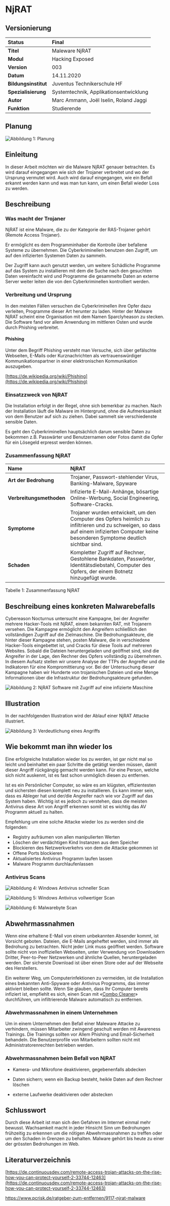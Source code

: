 # NjRAT

## Versionierung

| **Status** | Final |
| :--- | :--- |
| **Titel** | Maleware NjRAT |
| **Modul** | Hacking Exposed |
| **Version** | 003 |
| **Datum** | 14.11.2020 |
| **Bildungsinstitut** | Juventus Technikerschule HF |
| **Spezialisierung** | Systemtechnik, Applikationsentwicklung |
| **Autor** | Marc Ammann, Joël Iselin, Roland Jaggi |
| **Funktion** | Studierende |

## Planung

![Abbildung 1: Planung](.gitbook/assets/0%20%281%29.png)

## Einleitung

In dieser Arbeit möchten wir die Malware NjRAT genauer betrachten. Es wird darauf eingegangen wie sich der Trojaner verbreitet und wo der Ursprung vermutet wird. Auch wird darauf eingegangen, wie ein Befall erkannt werden kann und was man tun kann, um einen Befall wieder Loss zu werden.

## Beschreibung

### Was macht der Trojaner

NjRAT ist eine Malware, die zu der Kategorie der RAS-Trojaner gehört \(Remote Access Trojaner\).

Er ermöglicht es dem Programminhaber die Kontrolle über befallene Systeme zu übernehmen. Die Cyberkriminellen benutzen den Zugriff, um auf den infizierten Systemen Daten zu sammeln.

Der Zugriff kann auch genutzt werden, um weitere Schädliche Programme auf das System zu installieren mit dem die Suche nach den gesuchten Daten vereinfacht wird und Programme die gesammelte Daten an externe Server weiter leiten die von den Cyberkriminellen kontrolliert werden.

### Verbreitung und Ursprung

In den meisten Fällen versuchen die Cyberkriminellen ihre Opfer dazu verleiten, Programme dieser Art herunter zu laden. Hinter der Malware NjRAT scheint eine Organisation mit dem Namen Sparclyheason zu stecken. Die Software fand vor allem Anwendung im mittleren Osten und wurde durch Phishing verbreitet.

#### Phishing

Unter dem Begriff Phishing versteht man Versuche, sich über gefälschte Webseiten, E-Mails oder Kurznachrichten als vertrauenswürdiger Kommunikationspartner in einer elektronischen Kommunikation auszugeben.

[https://de.wikipedia.org/wiki/Phishing](https://de.wikipedia.org/wiki/Phishing)

### Einsatzzweck von NjRAT

Die Installation erfolgt in der Regel, ohne sich bemerkbar zu machen. Nach der Installation läuft die Malware im Hintergrund, ohne die Aufmerksamkeit von dem Benutzer auf sich zu ziehen. Dabei sammelt sie verschiedenste sensible Daten.

Es geht den Cyberkriminellen hauptsächlich darum sensible Daten zu bekommen z.B. Passwärter und Benutzernamen oder Fotos damit die Opfer für ein Lösegeld erpresst werden können.

### Zusammenfassung NjRAT

| **Name** | NjRAT |
| :--- | :--- |
| **Art der Bedrohung** | Trojaner, Passwort-stehlender Virus, Banking-Malware, Spyware |
| **Verbreitungsmethoden** | Infizierte E-Mail-Anhänge, bösartige Online-Werbung, Social Engineering, Software-Cracks. |
| **Symptome** | Trojaner wurden entwickelt, um den Computer des Opfers heimlich zu infiltrieren und zu schweigen, so dass auf einem infizierten Computer keine besonderen Symptome deutlich sichtbar sind. |
| **Schaden** | Kompletter Zugriff auf Rechner, Gestohlene Bankdaten, Passwörter, Identitätsdiebstahl, Computer des Opfers, der einem Botnetz hinzugefügt wurde. |

Tabelle 1: Zusammenfassung NjRAT

## Beschreibung eines konkreten Malwarebefalls

Cybereason Nocturnus untersucht eine Kampagne, bei der Angreifer mehrere Hacker-Tools mit NjRAT, einem bekannten RAT, mit Trojanern versehen. Die Kampagne ermöglicht den Angreifern schließlich den vollständigen Zugriff auf die Zielmaschine. Die Bedrohungsakteure, die hinter dieser Kampagne stehen, posten Malware, die in verschiedene Hacker-Tools eingebettet ist, und Cracks für diese Tools auf mehreren Websites. Sobald die Dateien heruntergeladen und geöffnet sind, sind die Angreifer in der Lage, den Rechner des Opfers vollständig zu übernehmen. In diesem Aufsatz stellen wir unsere Analyse der TTPs der Angreifer und die Indikatoren für eine Kompromittierung vor. Bei der Untersuchung dieser Kampagne haben wir Hunderte von trojanischen Dateien und eine Menge Informationen über die Infrastruktur der Bedrohungsakteure gefunden.

![Abbildung 2: NjRAT Software mit Zugriff auf eine infizierte Maschine](.gitbook/assets/1%20%281%29.png)

## Illustration

In der nachfolgenden Illustration wird der Ablauf einer NjRAT Attacke illustriert.

![Abbildung 3: Verdeutlichung eines Angriffs](.gitbook/assets/2%20%281%29.png)

## Wie bekommt man ihn wieder los

Eine erfolgreiche Installation wieder los zu werden, ist gar nicht mal so leicht und beinhaltet ein paar Schritte die getätigt werden müssen, damit dieser Angriff rückgängig gemacht werden kann. Für eine Person, welche sich nicht auskennt, ist es fast schon unmöglich diesen zu entfernen.

Ist es ein Persönlicher Computer, so wäre es am klügsten, effizientesten und sichersten diesen komplett neu zu installieren. Es kann immer sein, dass es Ableger hat und der/die Angreifer nach wie vor Zugriff auf das System haben. Wichtig ist es jedoch zu verstehen, dass die meisten Antivirus diese Art von Angriff erkennen somit ist es wichtig das AV Programm aktuell zu halten.

Empfehlung um eine solche Attacke wieder los zu werden sind die folgenden:

* Registry aufräumen von allen manipulierten Werten
* Löschen der verdächtigen Kind Instanzen aus dem Speicher
* Blockieren des Netzwerkverkehrs von dem die Attacke gekommen ist
* Offene Ports blockieren
* Aktualisiertes Antivirus Programm laufen lassen
* Malware Programm durchlaufenlassen

### Antivirus Scans

![Abbildung 4: Windows Antivirus schneller Scan](.gitbook/assets/3.png)

![Abbildung 5: Windows Antivirus vollwertiger Scan](.gitbook/assets/4%20%281%29.png)

![Abbildung 6: Malwarebyte Scan](.gitbook/assets/5.png)

## Abwehrmassnahmen

Wenn eine erhaltene E-Mail von einem unbekannten Absender kommt, ist Vorsicht geboten. Dateien, die E-Mails angeheftet werden, sind immer als Bedrohung zu betrachten. Nicht jeder Link muss geöffnet werden. Software sollte nicht von inoffiziellen Webseiten, unter Verwendung von Downloadern Dritter, Peer-to-Peer Netzwerken und ähnliche Quellen, heruntergeladen werden. Der sicherste Download ist über einen Store oder auf der Webseite des Herstellers.

Ein weiterer Weg, um Computerinfektionen zu vermeiden, ist die Installation eines bekannten Anti-Spyware oder Antivirus Programms, das immer aktiviert bleiben sollte. Wenn Sie glauben, dass Ihr Computer bereits infiziert ist, empfiehlt es sich, einen Scan mit «[Combo Cleaner](https://www.pcrisk.de/download-combo-cleaner)» durchführen, um infiltrierende Malware automatisch zu entfernen.

### Abwehrmassnahmen in einem Unternehmen

Um in einem Unternehmen den Befall einer Maleware Attacke zu verhindern, müssen Mitarbeiter zwingend geschult werden mit Awareness Trainings. Die Trainings sollten vor Allem Phishing und Email-Sicherheit behandeln. Die Benutzerprofile von Mitarbeitern sollten nicht mit Administratorenrechten betrieben werden.

### Abwehrmassnahmen beim Befall von NjRAT

- Kamera- und Mikrofone deaktivieren, gegebenenfalls abdecken

- Daten sichern; wenn ein Backup besteht, heikle Daten auf dem Rechner löschen

- externe Laufwerke deaktivieren oder abstecken

## Schlusswort

Durch diese Arbeit ist man sich den Gefahren im Internet einmal mehr bewusst. Wachsamkeit macht in jeder Hinsicht Sinn um Bedrohungen frühzeitig zu erkennen um die nötigen Abwehrmassnahmen zu treffen oder um den Schaden in Grenzen zu behalten. Malware gehört bis heute zu einer der grössten Bedrohungen im Web.

## Literaturverzeichnis

[https://de.continuousdev.com/remote-access-trojan-attacks-on-the-rise-how-you-can-protect-yourself-2-33744-12463](https://de.continuousdev.com/remote-access-trojan-attacks-on-the-rise-how-you-can-protect-yourself-2-33744-12463)

https://www.pcrisk.de/ratgeber-zum-entfernen/9117-njrat-malware

